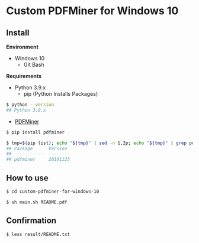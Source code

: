 # Custom PDFMiner for Windows 10

## Install

**Environment**

* Windows 10
    - Git Bash

**Requirements**

* Python 3.9.x
    - pip (Python Installs Packages)

```bash
$ python --version
## Python 3.9.x
```

* [PDFMiner](https://github.com/euske/pdfminer)

```bash
$ pip install pdfminer
```

```bash
$ tmp=$(pip list); echo "${tmp}" | sed -n 1,2p; echo "${tmp}" | grep pdfminer
## Package      Version
## ------------ --------
## pdfminer     20191125
```

## How to use

```bash
$ cd custom-pdfminer-for-windows-10

$ sh main.sh README.pdf
```

## Confirmation

```bash
$ less result/README.txt
```
